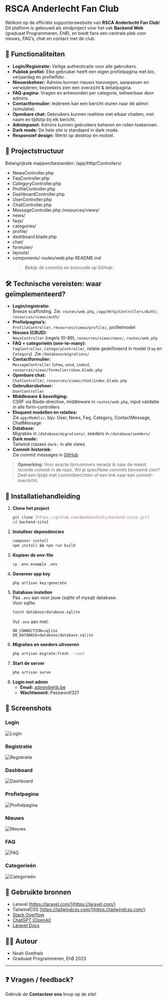 # RSCA Anderlecht Fan Club

Welkom op de officiële supporterswebsite van **RSCA Anderlecht Fan Club**!  
Dit platform is gebouwd als eindproject voor het vak **Backend Web** (graduaat Programmeren, EhB), en biedt fans een centrale plek voor nieuws, FAQ’s, chat en contact met de club.

## 🌟 Functionaliteiten

-   **Login/Registratie:** Veilige authenticatie voor alle gebruikers.
-   **Publiek profiel:** Elke gebruiker heeft een eigen profielpagina met bio, verjaardag en profielfoto.
-   **Nieuwsbeheer:** Admins kunnen nieuws toevoegen, aanpassen en verwijderen; bezoekers zien een overzicht & detailpagina.
-   **FAQ-pagina:** Vragen en antwoorden per categorie, beheerbaar door admins.
-   **Contactformulier:** Iedereen kan een bericht sturen naar de admin (simulatie).
-   **Openbare chat:** Gebruikers kunnen realtime met elkaar chatten, met naam en tijdstip bij elk bericht.
-   **Adminpanel:** Admins kunnen gebruikers beheren en rollen toekennen.
-   **Dark mode:** De hele site is standaard in dark mode.
-   **Responsief design:** Werkt op desktop én mobiel.

## 📁 Projectstructuur

Belangrijkste mappen/bestanden:
/app/Http/Controllers/

-   NewsController.php
-   FaqController.php
-   CategoryController.php
-   ProfileController.php
-   DashboardController.php
-   UserController.php
-   ChatController.php
-   MessageController.php
    /resources/views/
-   news/
-   faqs/
-   categories/
-   profile/
-   dashboard.blade.php
-   chat/
-   formulier/
-   layouts/
-   components/
    routes/web.php
    README.md
    > Bekijk de commits en broncode op GitHub:

## 🛠️ Technische vereisten: waar geïmplementeerd?

-   **Login/registratie:**  
    Breeze scaffolding. Zie: `routes/web.php`, `/app/Http/Controllers/Auth/`, `resources/views/auth/`
-   **Profielpagina’s:**  
    `ProfileController`, `resources/views/profile/`, profielmodel
-   **Nieuws (CRUD):**  
    `NewsController` (regels 10-89), `resources/views/news/`, `routes/web.php`
-   **FAQ + categorieën (one-to-many):**  
    `FaqController`, `CategoryController`, relatie gedefinieerd in model (`Faq` en `Category`). Zie `/database/migrations/`
-   **Contactformulier:**  
    `MessageController` (`show`, `send`, `index`), `resources/views/formulier/show.blade.php`
-   **Openbare chat:**  
    `ChatController`, `resources/views/chat/index.blade.php`
-   **Gebruikersbeheer:**  
    `UserController`
-   **Middleware & beveiliging:**  
    CSRF via Blade-directive, middleware in `routes/web.php`, input validatie in alle form-controllers
-   **Eloquent modellen en relaties:**  
    Zie `app/Models/`, bijv. User, News, Faq, Category, ContactMessage, ChatMessage
-   **Database:**  
    Migraties in `/database/migrations/`, seeders in `/database/seeders/`
-   **Dark mode:**  
    Tailwind classes `dark:` in alle views
-   **Commit-historiek:**  
    Zie commit messages in [GitHub](#)

> **Opmerking:** Voor exacte lijnnummers verwijs ik naar de meest recente commit in de repo. Wil je specifieke commits benoemd zien? Deel een lijstje met commitberichten of een link naar een commit-overzicht.

## 🚀 Installatiehandleiding

1. **Clone het project**
    ```bash
    git clone [https://github.com/NoahGoethals/backend-site1.git]
    cd backend-site1
    ```
2. **Installeer dependencies**
    ```bash
    composer install
    npm install && npm run build
    ```
3. **Kopieer de env-file**
    ```bash
    cp .env.example .env
    ```
4. **Genereer app key**
    ```bash
    php artisan key:generate
    ```
5. **Database instellen**  
   Pas `.env` aan voor jouw (sqlite of mysql) database.  
   Voor sqlite:
    ```bash
    touch database/database.sqlite
    ```
    Vul `.env` aan met:
    ```
    DB_CONNECTION=sqlite
    DB_DATABASE=database/database.sqlite
    ```
6. **Migraties en seeders uitvoeren**
    ```bash
    php artisan migrate:fresh --seed
    ```
7. **Start de server**
    ```bash
    php artisan serve
    ```
8. **Login met admin**
    - **Email:** admin@ehb.be
    - **Wachtwoord:** Password!321

## 📸 Screenshots

### Login

![Login](screenshots/login.png)

### Registratie

![Registratie](screenshots/registratie.png)

### Dashboard

![Dashboard](screenshots/dashboard.png)

### Profielpagina

![Profielpagina](screenshots/profiel.png)

### Nieuws

![Nieuws](screenshots/nieuws.png)

### FAQ

![FAQ](screenshots/faq.png)

### Categorieën

![Categorieën](screenshots/categorieën.png)

## 🔗 Gebruikte bronnen

-   Laravel [https://laravel.com/](https://laravel.com/)
-   TailwindCSS [https://tailwindcss.com/](https://tailwindcss.com/)
-   [Stack Overflow](https://stackoverflow.com/)
-   [ChatGPT (OpenAI)](https://chat.openai.com/)
-   [Laravel Docs](https://laravel.com/docs/)

## 👨‍💻 Auteur

-   Noah Goethals
-   Graduaat Programmeren, EhB 2025

---

## ❓ Vragen / feedback?

Gebruik de **Contacteer ons** knop op de site!
